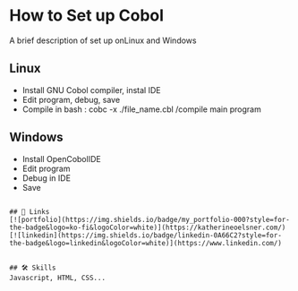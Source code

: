 
# How to Set up Cobol
A brief description of set up onLinux and Windows


## Linux

- Install GNU Cobol compiler, instal IDE
- Edit program, debug, save
- Compile in bash : cobc -x ./file_name.cbl   /compile main program


## Windows

- Install OpenCobolIDE
- Edit program
- Debug in IDE
- Save

~~~~~~~~~~~~~~

## 🔗 Links
[![portfolio](https://img.shields.io/badge/my_portfolio-000?style=for-the-badge&logo=ko-fi&logoColor=white)](https://katherineoelsner.com/)
[![linkedin](https://img.shields.io/badge/linkedin-0A66C2?style=for-the-badge&logo=linkedin&logoColor=white)](https://www.linkedin.com/)


## 🛠 Skills
Javascript, HTML, CSS...



